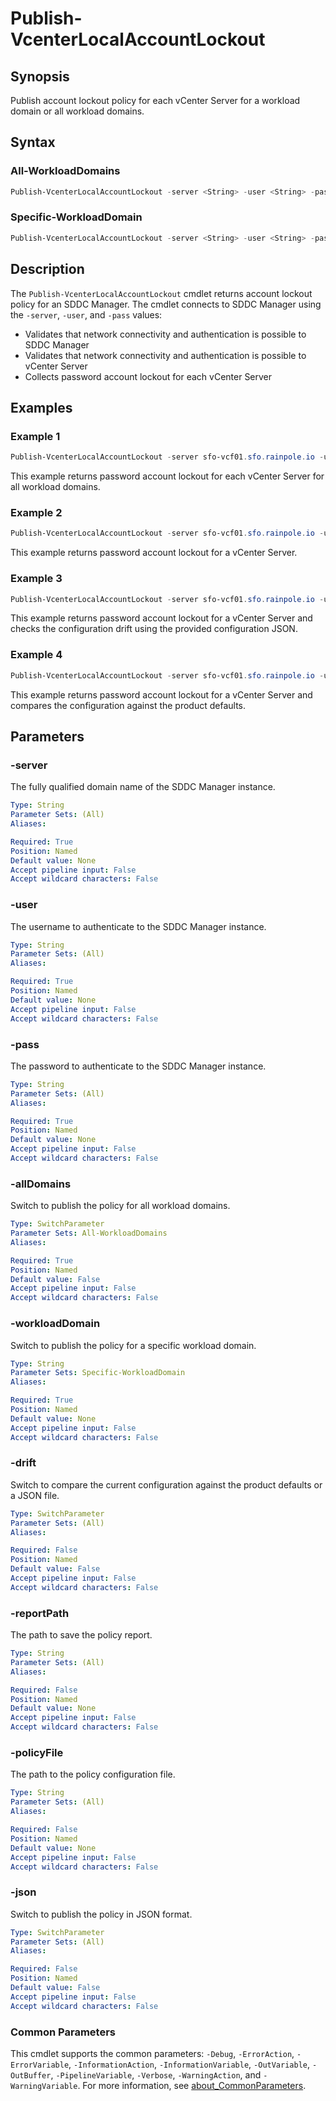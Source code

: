 # Publish-VcenterLocalAccountLockout

## Synopsis

Publish account lockout policy for each vCenter Server for a workload domain or all workload domains.

## Syntax

### All-WorkloadDomains

```powershell
Publish-VcenterLocalAccountLockout -server <String> -user <String> -pass <String> [-allDomains] [-drift] [-reportPath <String>] [-policyFile <String>] [-json] [<CommonParameters>]
```

### Specific-WorkloadDomain

```powershell
Publish-VcenterLocalAccountLockout -server <String> -user <String> -pass <String> -workloadDomain <String> [-drift] [-reportPath <String>] [-policyFile <String>] [-json] [<CommonParameters>]
```

## Description

The `Publish-VcenterLocalAccountLockout` cmdlet returns account lockout policy for an SDDC Manager.
The cmdlet connects to SDDC Manager using the `-server`, `-user`, and `-pass` values:

- Validates that network connectivity and authentication is possible to SDDC Manager
- Validates that network connectivity and authentication is possible to vCenter Server
- Collects password account lockout for each vCenter Server

## Examples

### Example 1

```powershell
Publish-VcenterLocalAccountLockout -server sfo-vcf01.sfo.rainpole.io -user admin@local -pass VMw@re1!VMw@re1! -allDomains
```

This example returns password account lockout for each vCenter Server for all workload domains.

### Example 2

```powershell
Publish-VcenterLocalAccountLockout -server sfo-vcf01.sfo.rainpole.io -user admin@local -pass VMw@re1!VMw@re1! -workloadDomain sfo-w01
```

This example returns password account lockout for a vCenter Server.

### Example 3

```powershell
Publish-VcenterLocalAccountLockout -server sfo-vcf01.sfo.rainpole.io -user admin@local -pass VMw@re1!VMw@re1! -workloadDomain sfo-w01 -drift -reportPath "F:\Reporting" -policyFile "passwordPolicyConfig.json"
```

This example returns password account lockout for a vCenter Server and checks the configuration drift using the provided configuration JSON.

### Example 4

```powershell
Publish-VcenterLocalAccountLockout -server sfo-vcf01.sfo.rainpole.io -user admin@local -pass VMw@re1!VMw@re1! -workloadDomain sfo-w01 -drift
```

This example returns password account lockout for a vCenter Server and compares the configuration against the product defaults.

## Parameters

### -server

The fully qualified domain name of the SDDC Manager instance.

```yaml
Type: String
Parameter Sets: (All)
Aliases:

Required: True
Position: Named
Default value: None
Accept pipeline input: False
Accept wildcard characters: False
```

### -user

The username to authenticate to the SDDC Manager instance.

```yaml
Type: String
Parameter Sets: (All)
Aliases:

Required: True
Position: Named
Default value: None
Accept pipeline input: False
Accept wildcard characters: False
```

### -pass

The password to authenticate to the SDDC Manager instance.

```yaml
Type: String
Parameter Sets: (All)
Aliases:

Required: True
Position: Named
Default value: None
Accept pipeline input: False
Accept wildcard characters: False
```

### -allDomains

Switch to publish the policy for all workload domains.

```yaml
Type: SwitchParameter
Parameter Sets: All-WorkloadDomains
Aliases:

Required: True
Position: Named
Default value: False
Accept pipeline input: False
Accept wildcard characters: False
```

### -workloadDomain

Switch to publish the policy for a specific workload domain.

```yaml
Type: String
Parameter Sets: Specific-WorkloadDomain
Aliases:

Required: True
Position: Named
Default value: None
Accept pipeline input: False
Accept wildcard characters: False
```

### -drift

Switch to compare the current configuration against the product defaults or a JSON file.

```yaml
Type: SwitchParameter
Parameter Sets: (All)
Aliases:

Required: False
Position: Named
Default value: False
Accept pipeline input: False
Accept wildcard characters: False
```

### -reportPath

The path to save the policy report.

```yaml
Type: String
Parameter Sets: (All)
Aliases:

Required: False
Position: Named
Default value: None
Accept pipeline input: False
Accept wildcard characters: False
```

### -policyFile

The path to the policy configuration file.

```yaml
Type: String
Parameter Sets: (All)
Aliases:

Required: False
Position: Named
Default value: None
Accept pipeline input: False
Accept wildcard characters: False
```

### -json

Switch to publish the policy in JSON format.

```yaml
Type: SwitchParameter
Parameter Sets: (All)
Aliases:

Required: False
Position: Named
Default value: False
Accept pipeline input: False
Accept wildcard characters: False
```

### Common Parameters

This cmdlet supports the common parameters: `-Debug`, `-ErrorAction`, `-ErrorVariable`, `-InformationAction`, `-InformationVariable`, `-OutVariable`, `-OutBuffer`, `-PipelineVariable`, `-Verbose`, `-WarningAction`, and `-WarningVariable`. For more information, see [about_CommonParameters](http://go.microsoft.com/fwlink/?LinkID=113216).
